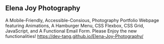 ## Elena Joy Photography
A Mobile-Friendly, Accessible-Consious, Photography Portfolio Webpage featuring Animations, A Hamburger Menu, CSS Flexbox, CSS Grid, JavaScript, and A Functional Email Form. Please Enjoy the new functionalities! https://dev-tang.github.io/Elena-Joy-Photography/
